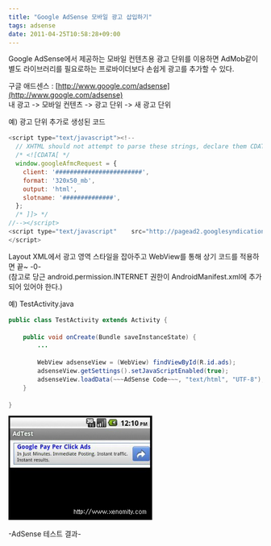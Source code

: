 ```yaml
---
title: "Google AdSense 모바일 광고 삽입하기"
tags: adsense
date: 2011-04-25T10:58:28+09:00
---
```


Google AdSense에서 제공하는 모바일 컨텐츠용 광고 단위를 이용하면 AdMob같이 별도 라이브러리를 필요로하는 프로바이더보다 손쉽게 광고를 추가할 수 있다.  
  
구글 애드센스 : [http://www.google.com/adsense](http://www.google.com/adsense)  
내 광고 -> 모바일 컨텐츠 -> 광고 단위 -> 새 광고 단위  
  
예) 광고 단위 추가로 생성된 코드
```javascript
<script type="text/javascript"><!--
  // XHTML should not attempt to parse these strings, declare them CDATA.
  /* <![CDATA[ */
  window.googleAfmcRequest = {
    client: '########################',
    format: '320x50_mb',
    output: 'html',
    slotname: '##############',
  };
  /* ]]> */
//--></script>
<script type="text/javascript"    src="http://pagead2.googlesyndication.com/pagead/show_afmc_ads.js">
</script>
```
  
Layout XML에서 광고 영역 스타일을 잡아주고 WebView를 통해 상기 코드를 적용하면 끝~ -0-  
(참고로 당근 android.permission.INTERNET 권한이 AndroidManifest.xml에 추가되어 있어야 한다.)  
  
예) TestActivity.java  
```java
public class TestActivity extends Activity {
 
    public void onCreate(Bundle saveInstanceState) {
        ...
 
        WebView adsenseView = (WebView) findViewById(R.id.ads);
        adsenseView.getSettings().setJavaScriptEnabled(true);
        adsenseView.loadData(~~~AdSense Code~~~, "text/html", "UTF-8");
    }
 
}
```
  
![adsense](../assets/images/2011-04-25-201104251055.jpg)

-AdSense 테스트 결과-  


